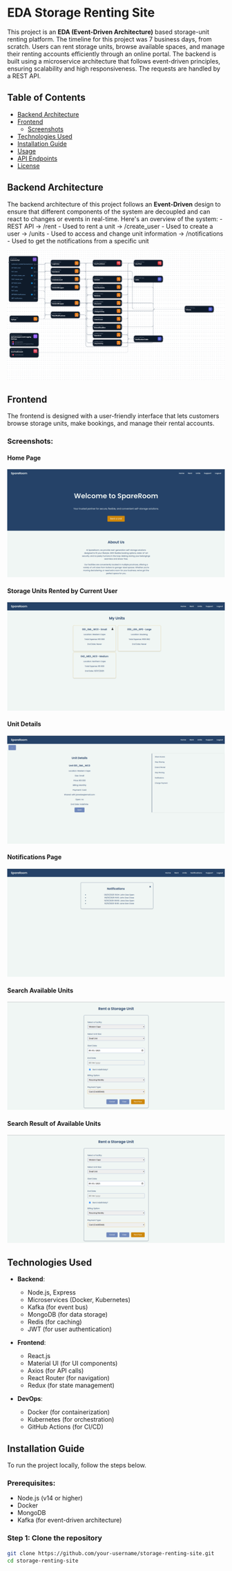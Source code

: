 # EDA Storage Renting Site

This project is an **EDA (Event-Driven Architecture)** based storage-unit renting platform. The timeline for this project was 7 business days, from scratch. 
Users can rent storage units, browse available spaces, and manage their renting accounts efficiently through an online portal. The backend is built using a microservice architecture that follows event-driven principles, ensuring scalability and high responsiveness. The requests are handled by a REST API.

## Table of Contents
- [Backend Architecture](#backend-architecture)
- [Frontend](#frontend)
  - [Screenshots](#screenshots)
- [Technologies Used](#technologies-used)
- [Installation Guide](#installation-guide)
- [Usage](#usage)
- [API Endpoints](#api-endpoints)
- [License](#license)

## Backend Architecture

The backend architecture of this project follows an **Event-Driven** design to ensure that different components of the system are decoupled and can react to changes or events in real-time. Here's an overview of the system:
    - REST API
        -> /rent                       - Used to rent a unit
        -> /create_user                - Used to create a user 
        -> /units                      - Used to access and change unit information
        -> /notifications              - Used to get the notifications from a specific unit

![Backend Architecture Diagram](Screenshots/architecture-diagram.png) <!-- Replace with a link to your diagram -->

## Frontend

The frontend is designed with a user-friendly interface that lets customers browse storage units, make bookings, and manage their rental accounts.

### Screenshots:

#### Home Page
![Home Page](Screenshots/HomePage.png) <!-- Replace with a screenshot of the homepage -->

#### Storage Units Rented by Current User
![RentedUnits](Screenshots/RentedUnits.png) <!-- Replace with a screenshot of the browsing page -->

#### Unit Details
![Unit Details](Screenshots/UnitDetails.png) <!-- Replace with a screenshot of the user profile page -->

#### Notifications Page
![Notifications Page](Screenshots/NotificationsPage.png) <!-- Replace with a screenshot of the user profile page -->

#### Search Available Units
![Search Available Units](Screenshots/SearchAvailableUnits.png) <!-- Replace with a screenshot of the checkout page -->

#### Search Result of Available Units
![Search Result of Available Units](Screenshots/SearchAvailableUnits.png)


## Technologies Used

- **Backend**:
  - Node.js, Express
  - Microservices (Docker, Kubernetes)
  - Kafka (for event bus)
  - MongoDB (for data storage)
  - Redis (for caching)
  - JWT (for user authentication)

- **Frontend**:
  - React.js
  - Material UI (for UI components)
  - Axios (for API calls)
  - React Router (for navigation)
  - Redux (for state management)

- **DevOps**:
  - Docker (for containerization)
  - Kubernetes (for orchestration)
  - GitHub Actions (for CI/CD)

## Installation Guide

To run the project locally, follow the steps below.

### Prerequisites:
- Node.js (v14 or higher)
- Docker
- MongoDB
- Kafka (for event-driven architecture)

### Step 1: Clone the repository

```bash
git clone https://github.com/your-username/storage-renting-site.git
cd storage-renting-site

